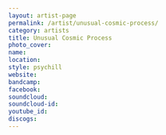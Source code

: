 ```yaml
---
layout: artist-page
permalink: /artist/unusual-cosmic-process/
category: artists
title: Unusual Cosmic Process
photo_cover: 
name: 
location: 
style: psychill
website: 
bandcamp: 
facebook: 
soundcloud: 
soundcloud-id: 
youtube_id: 
discogs: 
---
```

